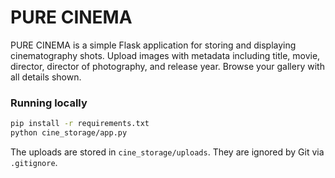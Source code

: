 # PURE CINEMA

PURE CINEMA is a simple Flask application for storing and displaying cinematography shots. Upload images with metadata including title, movie, director, director of photography, and release year. Browse your gallery with all details shown.

### Running locally

```bash
pip install -r requirements.txt
python cine_storage/app.py
```

The uploads are stored in `cine_storage/uploads`. They are ignored by Git via `.gitignore`.

